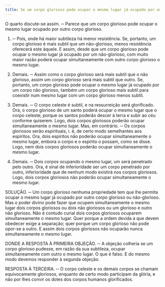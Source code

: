 ```yaml
---
title: Se um corpo glorioso pode ocupar o mesmo lugar já ocupado por outro corpo glorioso
---
```


O quarto discute-se assim. ─ Parece que um corpo glorioso pode ocupar o mesmo lugar ocupado por outro corpo glorioso.  

1. ─ Pois, onde há maior subtileza há menor resistência. Se, portanto, um corpo glorioso é mais subtil que um não-glorioso, menos resistência oferecerá este àquele. E assim, desde que um corpo glorioso pode ocupar o mesmo lugar já ocupado por um não-glorioso, com muito maior razão poderá ocupar simultaneamente com outro corpo glorioso o mesmo lugar.  

2. Demais. ─ Assim como o corpo glorioso será mais subtil que o não glorioso, assim um corpo glorioso será mais subtil que outro. Se, portanto, um corpo glorioso pode ocupar o mesmo lugar já ocupado por um corpo não glorioso, também um corpo glorioso mais subtil para coexistir num mesmo lugar com um corpo glorioso menos subtil.  

3. Demais. ─ O corpo celeste é subtil, e na ressurreição será glorificado. Ora, o corpo glorioso de um santo poderá ocupar o mesmo lugar que o corpo celeste; porque os santos poderão descer à terra e subir ao céu conforme quiserem. Logo, dois corpos gloriosos poderão ocupar simultaneamente o mesmo lugar.  Mas, em contrário. ─ Os corpos gloriosos serão espirituais, i. é, de certo modo semelhantes aos espíritos. Ora, dois espíritos não poderão ocupar simultaneamente o mesmo lugar, embora o corpo e o espírito o possam, como se disse. Logo, nem dois corpos gloriosos poderão ocupar simultaneamente o mesmo lugar.  

2. Demais. ─ Dois corpos ocupando o mesmo lugar, um será penetrado pelo outro. Ora, é sinal de inferioridade ser um corpo penetrado por outro, inferioridade que de nenhum modo existirá nos corpos gloriosos. Logo, dois corpos gloriosos não poderão ocupar simultaneamente o mesmo lugar.  

SOLUÇÃO. ─ Um corpo glorioso nenhuma propriedade tem que lhe permita ocupar o mesmo lugar já ocupado por outro corpo glorioso ou não-glorioso. Mas o poder divino pode fazer que ocupem simultaneamente o mesmo lugar dois corpos gloriosos ou dois não gloriosos ou um glorioso e outro não glorioso. Não é contudo curial dois corpos gloriosos ocuparem simultaneamente o mesmo lugar. Quer porque a ordem devida a que devem obedecer exige a separação; quer porque um corpo glorioso não pode opor-se a outro. E assim dois corpos gloriosos não ocuparão nunca simultaneamente o mesmo lugar. 

DONDE A RESPOSTA À PRIMEIRA OBJEÇÃO. ─ A objeção colheria se um corpo glorioso pudesse, em razão da sua subtileza, ocupar simultaneamente com outro o mesmo lugar. O que é falso.  E do mesmo modo devemos responder à segunda objeção.  

RESPOSTA À TERCEIRA. ─ O corpo celeste e os demais corpos se chamam equivocamente gloriosos, enquanto de certo modo participam da glória, e não por lhes convir os dotes dos corpos humanos glorificados.
